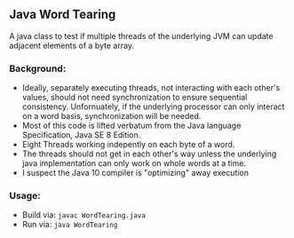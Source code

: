 ## Java Word Tearing
A java class to test if multiple threads of the underlying
JVM can update adjacent elements of a byte array.

### Background:
* Ideally, separately executing threads, not interacting with
  each other's values, should not need synchronization to ensure
  sequential consistency.  Unfornuately, if the underlying processor
  can only interact on a word basis, synchronization will be needed.
* Most of this code is lifted verbatum from the Java language
  Specification, Java SE 8 Edition.
* Eight Threads working indepently on each byte of a word.
* The threads should not get in each other's way unless the
  underlying java implementation can only work on whole words at a time.
* I suspect the Java 10 compiler is "optimizing" away execution

### Usage:
* Build via: `javac WordTearing.java`
* Run via:   `java WordTearing`
